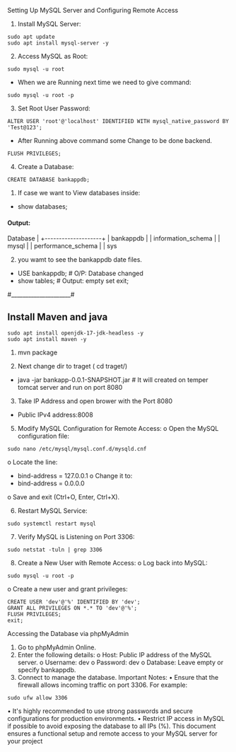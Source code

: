 Setting Up MySQL Server and Configuring Remote Access
1. Install MySQL Server:

```
sudo apt update
sudo apt install mysql-server -y
```
2. Access MySQL as Root:
```
sudo mysql -u root
```
- When we are Running next time we need to give command: 
 ```
 sudo mysql -u root -p
 ```

3. Set Root User Password:
```
ALTER USER 'root'@'localhost' IDENTIFIED WITH mysql_native_password BY 'Test@123';
```
- After Running above command some Change to be done backend.
```
FLUSH PRIVILEGES;
```
4. Create a Database:
```
CREATE DATABASE bankappdb;
```
1. If case we want to View databases inside:
 - show databases;

 #### Output:
 Database           |
+--------------------+
| bankappdb          |
| information_schema |
| mysql              |
| performance_schema |
| sys 

2. you wamt to see the bankappdb date files.
- USE bankappdb;   # O/P: Database changed
- show tables;  # Output: empty set
exit;


#_____________________#
## Install Maven and java
```
sudo apt install openjdk-17-jdk-headless -y
sudo apt install maven -y

```
1. mvn package

2. Next change dir to traget ( cd traget/)
  - java -jar bankapp-0.0.1-SNAPSHOT.jar  # It will created on temper tomcat server and run on port 8080
3. Take IP Address and open brower with the Port 8080
- Public IPv4 address:8008

5. Modify MySQL Configuration for Remote Access:
o Open the MySQL configuration file:

```
sudo nano /etc/mysql/mysql.conf.d/mysqld.cnf
```
o Locate the line:
 - bind-address = 127.0.0.1
o Change it to:
 - bind-address = 0.0.0.0

o Save and exit (Ctrl+O, Enter, Ctrl+X).

6. Restart MySQL Service:
```
sudo systemctl restart mysql
```
7. Verify MySQL is Listening on Port 3306:
```
sudo netstat -tuln | grep 3306
```
8. Create a New User with Remote Access:
o Log back into MySQL:
```
sudo mysql -u root -p
```
o Create a new user and grant privileges:
```
CREATE USER 'dev'@'%' IDENTIFIED BY 'dev';
GRANT ALL PRIVILEGES ON *.* TO 'dev'@'%';
FLUSH PRIVILEGES;
exit;
```
Accessing the Database via phpMyAdmin
1. Go to phpMyAdmin Online.
2. Enter the following details:
o Host: Public IP address of the MySQL server.
o Username: dev
o Password: dev
o Database: Leave empty or specify bankappdb.
3. Connect to manage the database.
Important Notes:
• Ensure that the firewall allows incoming traffic on port 3306. For example:
```
sudo ufw allow 3306
```
• It's highly recommended to use strong passwords and secure configurations for production 
environments.
• Restrict IP access in MySQL if possible to avoid exposing the database to all IPs (%).
This document ensures a functional setup and remote access to your MySQL server for your project